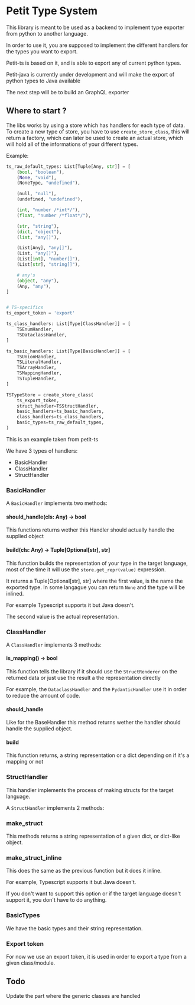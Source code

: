 # Petit Type System


This library is meant to be used as a backend to implement type exporter from python to another language.

In order to use it, you are supposed to implement the different handlers for the types you want to export.

Petit-ts is based on it, and is able to export any of current python types.

Petit-java is currently under development and will make the export of python types to Java available

The next step will be to build an GraphQL exporter

## Where to start ?

The libs works by using a store which has handlers for each type of data. To create a new type of store, you have to use `create_store_class`, this will return a factory, which can later be used to create an actual store, which will hold all of the informations of your different types.

Example:

```python
ts_raw_default_types: List[Tuple[Any, str]] = [
    (bool, "boolean"),
    (None, "void"),
    (NoneType, "undefined"),

    (null, "null"),
    (undefined, "undefined"),

    (int, "number /*int*/"),
    (float, "number /*float*/"),

    (str, "string"),
    (dict, "object"),
    (list, "any[]"),

    (List[Any], "any[]"),
    (List, "any[]"),
    (List[int], "number[]"),
    (List[str], "string[]"),

    # any's
    (object, "any"),
    (Any, "any"),
]


# TS-specifics
ts_export_token = 'export'

ts_class_handlers: List[Type[ClassHandler]] = [
    TSEnumHandler,
    TSDataclassHandler,
]

ts_basic_handlers: List[Type[BasicHandler]] = [
    TSUnionHandler,
    TSLiteralHandler,
    TSArrayHandler,
    TSMappingHandler,
    TSTupleHandler,
]

TSTypeStore = create_store_class(
    ts_export_token,
    struct_handler=TSStructHandler,
    basic_handlers=ts_basic_handlers,
    class_handlers=ts_class_handlers,
    basic_types=ts_raw_default_types,
)
```

This is an example taken from petit-ts

We have 3 types of handlers:

- BasicHandler
- ClassHandler
- StructHandler

### BasicHandler

A `BasicHandler` implements two methods:

#### should_handle(cls: Any) -> bool

This functions returns wether this Handler should actually handle the supplied object

#### build(cls: Any) -> Tuple[Optional[str], str]

This function builds the representation of your type in the target language, most of the time it will use the `store.get_repr(value)` expression.

It returns a Tuple[Optional[str], str] where the first value, is the name the exported type. In some langague you can return `None` and the type will be inlined.

For example Typescript supports it but Java doesn't.

The second value is the actual representation.

### ClassHandler

A `ClassHandler` implements 3 methods:

#### is_mapping() -> bool

This function tells the library if it should use the `StructRenderer` on the returned data or just use the result a the representation directly

For example, the `DataclassHandler` and the `PydanticHandler` use it in order to reduce the amount of code. 


#### should_handle

Like for the BaseHandler this method returns wether the handler should handle the supplied object.

#### build

This function returns, a string representation or a dict depending on if it's a mapping or not

### StructHandler

This handler implements the process of making structs for the target language.

A `StructHandler` implements 2 methods:

### make_struct

This methods returns a string representation of a given dict, or dict-like object.

### make_struct_inline

This does the same as the previous function but it does it inline.

For example, Typescript supports it but Java doesn't.

If you don't want to support this option or if the target language doesn't support it, you don't have to do anything.

### BasicTypes

We have the basic types and their string representation.

### Export token

For now we use an export token, it is used in order to export a type from a given class/module.


## Todo

Update the part where the generic classes are handled
